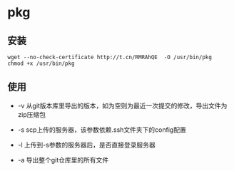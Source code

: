 # pkg

## 安装

```
wget --no-check-certificate http://t.cn/RMRAhQE  -O /usr/bin/pkg
chmod +x /usr/bin/pkg
```

## 使用

* -v  从git版本库里导出的版本，如为空则为最近一次提交的修改，导出文件为zip压缩包

* -s  scp上传的服务器，该参数依赖.ssh文件夹下的config配置

* -l  上传到-s参数的服务器后，是否直接登录服务器

* -a  导出整个git仓库里的所有文件
